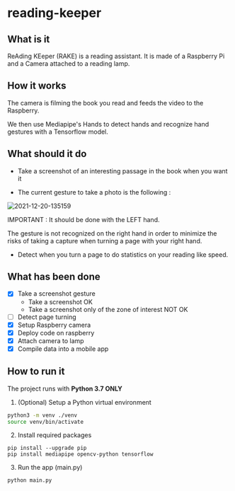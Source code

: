 # reading-keeper
## What is it
ReAding KEeper (RAKE) is a reading assistant. 
It is made of a Raspberry Pi and a Camera attached to a reading lamp.

## How it works
The camera is filming the book you read and feeds the video to the Raspberry.

We then use Mediapipe's Hands to detect hands and recognize hand gestures with a Tensorflow model.

## What should it do
  - Take a screenshot of an interesting passage in the book when you want it

- The current gesture to take a photo is the following :
    
![2021-12-20-135159](https://user-images.githubusercontent.com/39133219/146770459-585ea224-f36c-474c-a5f1-ac0ba1aa2fb4.jpg)
    
IMPORTANT : It should be done with the LEFT hand. 
    
The gesture is not recognized on the right hand in order to  minimize the risks of taking a capture when turning a page with your right hand.
    


- Detect when you turn a page to do statistics on your reading like speed.

## What has been done

- [x] Take a screenshot gesture
  - Take a screenshot OK
  - Take a screenshot only of the zone of interest NOT OK
- [ ] Detect page turning
- [x] Setup Raspberry camera
- [x] Deploy code on raspberry
- [x] Attach camera to lamp
- [x] Compile data into a mobile app

## How to run it

The project runs with **Python 3.7 ONLY**

1. (Optional) Setup a Python virtual environment

```bash
python3 -m venv ./venv
source venv/bin/activate
```

2. Install required packages

``` 
pip install --upgrade pip
pip install mediapipe opencv-python tensorflow
```

3. Run the app (main.py)

``` 
python main.py
```

